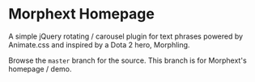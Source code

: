 Morphext Homepage
=================

A simple jQuery rotating / carousel plugin for text phrases powered by Animate.css and inspired by a Dota 2 hero, Morphling.

Browse the `master` branch for the source. This branch is for Morphext's homepage / demo.